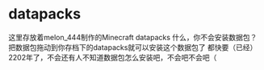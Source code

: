 # datapacks
这里存放着melon_444制作的Minecraft datapacks
什么，你不会安装数据包？
把数据包拖动到你存档下的datapacks就可以安装这个数据包了
都快要（已经）2202年了，不会还有人不知道数据包怎么安装吧，不会吧不会吧（
